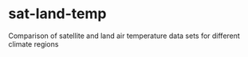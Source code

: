 # sat-land-temp
Comparison of satellite and land air temperature data sets for different climate regions
